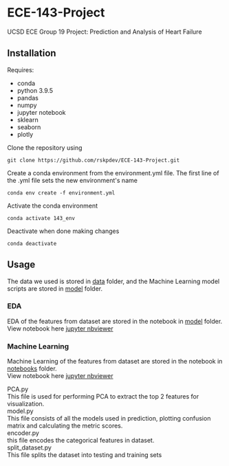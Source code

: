 # ECE-143-Project
UCSD ECE Group 19 Project: Prediction and Analysis of Heart Failure

## Installation

Requires:
- conda
- python 3.9.5
- pandas
- numpy
- jupyter notebook
- sklearn
- seaborn
- plotly

Clone the repository using
```
git clone https://github.com/rskpdev/ECE-143-Project.git
```

Create a conda environment from the environment.yml file. The first line of the .yml file sets the new environment's name
```
conda env create -f environment.yml
```
Activate the conda environment
```
conda activate 143_env
```

Deactivate when done making changes
```
conda deactivate
```

## Usage

The data we used is stored in [data](https://github.com/rskpdev/ECE-143-Project/tree/main/data) folder, and the Machine Learning model scripts are stored in [model](https://github.com/rskpdev/ECE-143-Project/tree/main/model) folder.

### EDA

EDA of the features from dataset are stored in the notebook in [model](https://github.com/rskpdev/ECE-143-Project/tree/main/notebooks) folder.<br>
View notebook here [jupyter nbviewer](https://nbviewer.jupyter.org/github/rskpdev/ECE-143-Project/blob/main/notebooks/ece143project_final.ipynb)

### Machine Learning

Machine Learning of the features from dataset are stored in the notebook in [notebooks](https://github.com/rskpdev/ECE-143-Project/tree/main/model) folder.<br>
View notebook here [jupyter nbviewer](https://github.com/rskpdev/ECE-143-Project/blob/main/model/prediction.ipynb)

PCA.py<br/> 
This file is used for performing PCA to extract the top 2 features for visualization.<br/>
model.py<br/>
This file consists of all the models used in prediction, plotting confusion matrix and calculating the metric scores.<br/>
encoder.py<br/>
this file encodes the categorical features in dataset.<br/>
split_dataset.py<br/>
This file splits the dataset into testing and training sets<br/>
